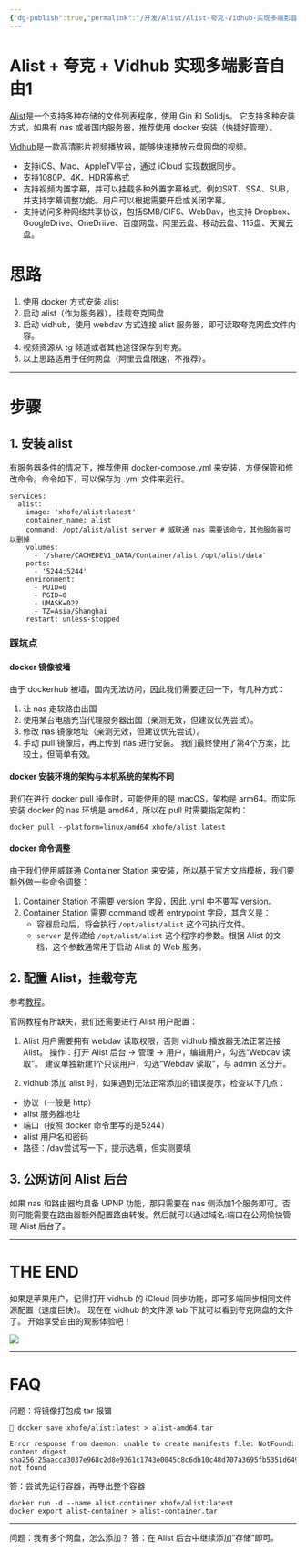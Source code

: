 ```yaml
---
{"dg-publish":true,"permalink":"/开发/Alist/Alist-夸克-Vidhub-实现多端影音自由/"}
---
```


# Alist + 夸克 + Vidhub 实现多端影音自由1

[Alist](https://alist.nn.ci/zh/)是一个支持多种存储的文件列表程序，使用 Gin 和 Solidjs。
它支持多种安装方式，如果有 nas 或者国内服务器，推荐使用 docker 安装（快捷好管理）。

[Vidhub](https://apps.apple.com/cn/app/vidhub-%E9%AB%98%E6%B8%85%E5%BD%B1%E7%89%87%E8%A7%86%E9%A2%91%E6%92%AD%E6%94%BE%E5%99%A8-%E5%BF%AB%E9%80%9F%E6%92%AD%E6%94%BE%E4%BA%91%E7%9B%98%E7%BD%91%E7%9B%98/id1659622164)是一款高清影片视频播放器，能够快速播放云盘网盘的视频。
- 支持iOS、Mac、AppleTV平台，通过 iCloud 实现数据同步。
- 支持1080P、4K、HDR等格式
- 支持视频内置字幕，并可以挂载多种外置字幕格式，例如SRT、SSA、SUB，并支持字幕调整功能。用户可以根据需要开启或关闭字幕。
- 支持访问多种网络共享协议，包括SMB/CIFS、WebDav，也支持 Dropbox、GoogleDrive、OneDriive、百度网盘、阿里云盘、移动云盘、115盘、天翼云盘。

# 思路
1. 使用 docker 方式安装 alist
2. 启动 alist（作为服务器），挂载夸克网盘
3. 启动 vidhub，使用 webdav 方式连接 alist 服务器，即可读取夸克网盘文件内容。
4. 视频资源从 tg 频道或者其他途径保存到夸克。
5. 以上思路适用于任何网盘（阿里云盘限速，不推荐）。
---

# 步骤
## 1. 安装 alist

有服务器条件的情况下，推荐使用 docker-compose.yml 来安装，方便保管和修改命令。命令如下，可以保存为 .yml 文件来运行。

```docker
services:
  alist:
    image: 'xhofe/alist:latest'
    container_name: alist
    command: /opt/alist/alist server # 威联通 nas 需要该命令，其他服务器可以删掉
    volumes:
      - '/share/CACHEDEV1_DATA/Container/alist:/opt/alist/data'
    ports:
      - '5244:5244'
    environment:
      - PUID=0
      - PGID=0
      - UMASK=022
      - TZ=Asia/Shanghai
    restart: unless-stopped
```

### 踩坑点
#### docker 镜像被墙
由于 dockerhub 被墙，国内无法访问，因此我们需要迂回一下，有几种方式：
1. 让 nas 走软路由出国
2. 使用某台电脑充当代理服务器出国（亲测无效，但建议优先尝试）。
3. 修改 nas 镜像地址（亲测无效，但建议优先尝试）。
4. 手动 pull 镜像后，再上传到 nas 进行安装。
我们最终使用了第4个方案，比较土，但简单有效。


#### docker 安装环境的架构与本机系统的架构不同
我们在进行 docker pull 操作时，可能使用的是 macOS，架构是 arm64。而实际安装 docker 的 nas 环境是 amd64，所以在 pull 时需要指定架构：
```docker
docker pull --platform=linux/amd64 xhofe/alist:latest
```


#### docker 命令调整
由于我们使用威联通 Container Station 来安装，所以基于官方文档模板，我们要额外做一些命令调整：
1. Container Station 不需要 version 字段，因此 .yml 中不要写 version。
2. Container Station 需要 command 或者 entrypoint 字段，其含义是：
	- 容器启动后，将会执行 `/opt/alist/alist` 这个可执行文件。
	- `server` 是传递给 `/opt/alist/alist` 这个程序的参数。根据 Alist 的文档，这个参数通常用于启动 Alist 的 Web 服务。



## 2. 配置 Alist，挂载夸克

参考[教程](https://zh.okaapps.com/blog/6544cbf9948009206c562b9f)。

官网教程有所缺失，我们还需要进行 Alist 用户配置：
1. Alist 用户需要拥有 webdav 读取权限，否则 vidhub 播放器无法正常连接 Alist。
操作：打开 Alist 后台 -> 管理 -> 用户，编辑用户，勾选“Webdav 读取”。
建议单独新建1个只读用户，勾选“Webdav 读取”，与 admin 区分开。

2. vidhub 添加 alist 时，如果遇到无法正常添加的错误提示，检查以下几点：
- 协议（一般是 http）
- alist 服务器地址
- 端口（按照 docker 命令里写的是5244）
- alist 用户名和密码
- 路径：/dav尝试写一下，提示选填，但实测要填

## 3. 公网访问 Alist 后台

如果 nas 和路由器均具备 UPNP 功能，那只需要在 nas 侧添加1个服务即可。否则可能需要在路由器额外配置路由转发。然后就可以通过域名:端口在公网愉快管理 Alist 后台了。

---

# THE END

如果是苹果用户，记得打开 vidhub 的 iCloud 同步功能，即可多端同步相同文件源配置（速度巨快）。
现在在 vidhub 的文件源 tab 下就可以看到夸克网盘的文件了。
开始享受自由的观影体验吧！

![](https://picgo-1256490109.cos.ap-guangzhou.myqcloud.com/20250425171037.png)

---


# FAQ

问题：将镜像打包成 tar 报错
```
 docker save xhofe/alist:latest > alist-amd64.tar

Error response from daemon: unable to create manifests file: NotFound: content digest sha256:25aacca3037e968c2d8e9361c1743e0045c8c6db10c48d707a3695fb5351d649: not found
```

答：尝试先运行容器，再导出整个容器
```
docker run -d --name alist-container xhofe/alist:latest
docker export alist-container > alist-container.tar
```
---

问题：我有多个网盘，怎么添加？
答：在 Alist 后台中继续添加“存储”即可。